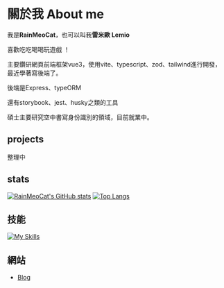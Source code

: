 
# 關於我 About me
我是**RainMeoCat**，也可以叫我**雷米歐 Lemio**

喜歡吃吃喝喝玩遊戲 ！

主要鑽研網頁前端框架vue3，使用vite、typescript、zod、tailwind進行開發，最近學著寫後端了。

後端是Express、typeORM

還有storybook、jest、husky之類的工具

碩士主要研究空中書寫身份識別的領域，目前就業中。
## projects

整理中

## stats
[![RainMeoCat's GitHub stats](https://github-readme-stats.vercel.app/api?username=RainMeoCat&count_private=true&show_icons=true&locale=zh-tw&theme=vue-dark)](https://github.com/RainMeoCat/github-readme-stats)
[![Top Langs](https://github-readme-stats.vercel.app/api/top-langs/?username=RainMeoCat&count_private=true&locale=zh-tw&layout=compact&theme=vue-dark)](https://github.com/RainMeoCat/github-readme-stats)
## 技能
[![My Skills](https://skillicons.dev/icons?i=js,ts,vue,nuxt,nodejs,vite,html,css,sass,tailwind,py,git,figma,docker,express,mysql&perline=8)](https://skillicons.dev)


## 網站
* [Blog](https://blog.rainmeocat.com/)

